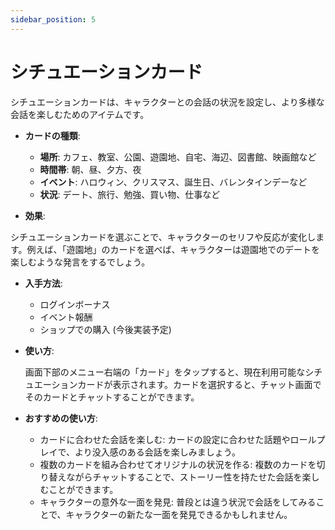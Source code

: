 ```yaml
---
sidebar_position: 5
---
```


# シチュエーションカード

シチュエーションカードは、キャラクターとの会話の状況を設定し、より多様な会話を楽しむためのアイテムです。

- **カードの種類**:

  - **場所**: カフェ、教室、公園、遊園地、自宅、海辺、図書館、映画館など
  - **時間帯**: 朝、昼、夕方、夜
  - **イベント**: ハロウィン、クリスマス、誕生日、バレンタインデーなど
  - **状況**: デート、旅行、勉強、買い物、仕事など

- **効果**:

シチュエーションカードを選ぶことで、キャラクターのセリフや反応が変化します。例えば、「遊園地」のカードを選べば、キャラクターは遊園地でのデートを楽しむような発言をするでしょう。

- **入手方法**:

  - ログインボーナス
  - イベント報酬
  - ショップでの購入 (今後実装予定)

- **使い方**:

  画面下部のメニュー右端の「カード」をタップすると、現在利用可能なシチュエーションカードが表示されます。カードを選択すると、チャット画面でそのカードとチャットすることができます。

- **おすすめの使い方**:
  - カードに合わせた会話を楽しむ: カードの設定に合わせた話題やロールプレイで、より没入感のある会話を楽しみましょう。
  - 複数のカードを組み合わせてオリジナルの状況を作る: 複数のカードを切り替えながらチャットすることで、ストーリー性を持たせた会話を楽しむことができます。
  - キャラクターの意外な一面を発見: 普段とは違う状況で会話をしてみることで、キャラクターの新たな一面を発見できるかもしれません。
